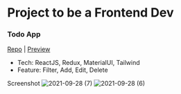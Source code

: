 # Project to be a Frontend Dev

### Todo App

[Repo](https://github.com/priopambudi/redux-exploration) | [Preview](https://todo-halocoders.herokuapp.com/)

- Tech: ReactJS, Redux, MaterialUI, Tailwind
- Feature: Filter, Add, Edit, Delete

Screenshot
![2021-09-28 (7)](https://user-images.githubusercontent.com/38320169/135070237-f2609c79-ab03-4c70-bf89-e59b6780519f.png)
![2021-09-28 (6)](https://user-images.githubusercontent.com/38320169/135070229-bb670ae0-592c-43b9-905e-0a51ef252e53.png)
